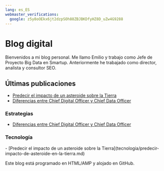 ```yaml
---
lang: es_ES
webmaster_verifications:
  google: z5y8oOEkx6jt2dzpSOh88ZBJBKDfyHZ8D_uZw4G9288
---
```


# Blog digital

Bienvenidos a mi blog personal. Me llamo Emilio y trabajo como Jefe de Proyecto Big Data en Smartup. Anteriormente he trabajado como director, analista y consultor SEO.

<h2>Últimas publicaciones</h2>

- [Predecir el impacto de un asteroide sobre la Tierra](tecnologia/predecir-impacto-de-asteroide-en-la-tierra.md)
- [Diferencias entre Chief Digital Officer y Chief Data Officer](estrategia/diferencia-chief-data-officer-chief-digital-officer.md)



<h3>Estrategias</h3>

- [Diferencias entre Chief Digital Officer y Chief Data Officer](estrategia/diferencia-chief-data-officer-chief-digital-officer.html)

<h3>Tecnología</h3>
- [Predecir el impacto de un asteroide sobre la Tierra](tecnologia/predecir-impacto-de-asteroide-en-la-tierra.md)

Este blog está programado en HTML/AMP y alojado en GitHub.
